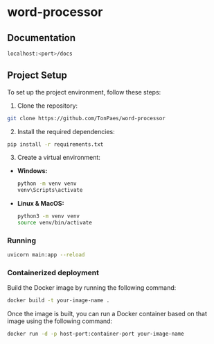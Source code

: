# word-processor

## Documentation

```bash 
localhost:<port>/docs
```

## Project Setup

To set up the project environment, follow these steps:

1. Clone the repository:  

```bash 
git clone https://github.com/TonPaes/word-processor
```

2. Install the required dependencies:

```bash
pip install -r requirements.txt
```

3. Create a virtual environment:

- **Windows:**
  ```bash
  python -m venv venv
  venv\Scripts\activate
  ```

- **Linux & MacOS:**
  ```bash
  python3 -m venv venv
  source venv/bin/activate
  ```

### Running
```bash
uvicorn main:app --reload
```

### Containerized deployment 

Build the Docker image by running the following command:

```bash
docker build -t your-image-name .
```
Once the image is built, you can run a Docker container based on that image using the following command:

```bash
docker run -d -p host-port:container-port your-image-name
```
